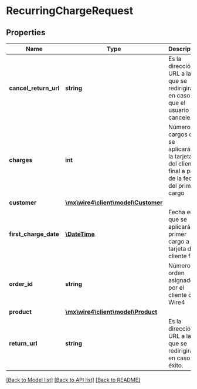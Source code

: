 # RecurringChargeRequest

## Properties
Name | Type | Description | Notes
------------ | ------------- | ------------- | -------------
**cancel_return_url** | **string** | Es la dirección URL a la que se redirigirá en caso de que el usuario cancele. | 
**charges** | **int** | Número de cargos que se aplicarán a la tarjeta del cliente final a partir de la fecha del primer cargo | 
**customer** | [**\mx\wire4\client\model\Customer**](Customer.md) |  | 
**first_charge_date** | [**\DateTime**](\DateTime.md) | Fecha en la que se aplicará el primer cargo a la tarjeta del cliente final | 
**order_id** | **string** | Número de orden asignado por el cliente de Wire4 | 
**product** | [**\mx\wire4\client\model\Product**](Product.md) |  | 
**return_url** | **string** | Es la dirección URL a la que se redirigirá en caso de éxito. | 

[[Back to Model list]](../../README.md#documentation-for-models) [[Back to API list]](../../README.md#documentation-for-api-endpoints) [[Back to README]](../../README.md)


